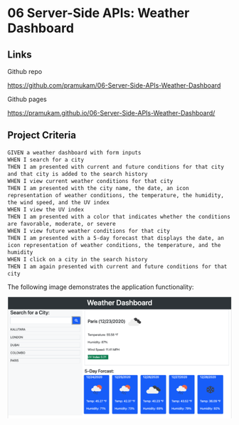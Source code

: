 # 06 Server-Side APIs: Weather Dashboard


## Links

Github repo 

https://github.com/pramukam/06-Server-Side-APIs-Weather-Dashboard

Github pages

https://pramukam.github.io/06-Server-Side-APIs-Weather-Dashboard/

## Project Criteria

```
GIVEN a weather dashboard with form inputs
WHEN I search for a city
THEN I am presented with current and future conditions for that city and that city is added to the search history
WHEN I view current weather conditions for that city
THEN I am presented with the city name, the date, an icon representation of weather conditions, the temperature, the humidity, the wind speed, and the UV index
WHEN I view the UV index
THEN I am presented with a color that indicates whether the conditions are favorable, moderate, or severe
WHEN I view future weather conditions for that city
THEN I am presented with a 5-day forecast that displays the date, an icon representation of weather conditions, the temperature, and the humidity
WHEN I click on a city in the search history
THEN I am again presented with current and future conditions for that city
```

The following image demonstrates the application functionality:

![weather dashboard demo](https://github.com/pramukam/06-Server-Side-APIs-Weather-Dashboard/blob/master/Assets/Screen%20Shot%202020-12-24%20at%2012.04.37%20am.png)



